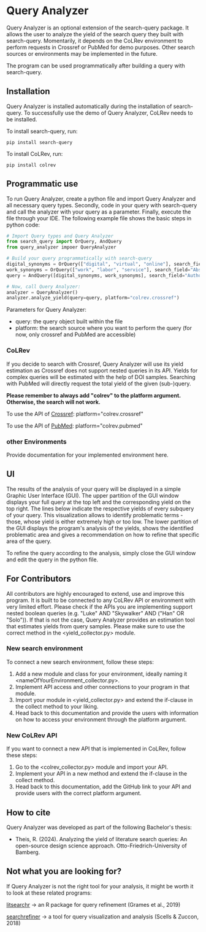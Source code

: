 # Query Analyzer

Query Analyzer is an optional extension of the search-query package. It allows the user to analyze the yield of the search query they built with search-query. Momentarily, it depends on the CoLRev environment to perform requests in Crossref or PubMed for demo purposes. Other search sources or environments may be implemented in the future. 

The program can be used programmatically after building a query with search-query. 


## Installation

Query Analyzer is installed automatically during the installation of search-query. To successfully use the demo of Query Analyzer, CoLRev needs to be installed.

To install search-query, run:

```
pip install search-query
```

To install CoLRev, run:

```
pip install colrev
```


## Programmatic use

To run Query Analyzer, create a python file and import Query Analyzer and all necessary query types. Secondly, code in your query with search-query and call the analyzer with your query as a parameter. Finally, execute the file through your IDE. The following example file shows the basic steps in python code:

```Python
# Import Query types and Query Analyzer
from search_query import OrQuery, AndQuery
from query_analyzer impoer QueryAnalyzer

# Build your query programmatically with search-query
digital_synonyms = OrQuery(["digital", "virtual", "online"], search_field="Abstract")
work_synonyms = OrQuery(["work", "labor", "service"], search_field="Abstract")
query = AndQuery([digital_synonyms, work_synonyms], search_field="Author Keywords")

# Now, call Query Analyzer:
analyzer = QueryAnalyzer()
analyzer.analyze_yield(query=query, platform="colrev.crossref")
```

Parameters for Query Analyzer:

- query: the query object built within the file
- platform: the search source where you want to perform the query (for now, only crossref and PubMed are accessible)

### CoLRev

If you decide to search with Crossref, Query Analyzer will use its yield estimation as Crossref does not support nested queries in its API. Yields for complex queries will be estimated with the help of DOI samples.
Searching with PubMed will directly request the total yield of the given (sub-)query. 

**Please remember to always add "colrev" to the platform argument. Otherwise, the search will not work.**

To use the API of [Crossref](https://github.com/CoLRev-Environment/colrev/blob/main/colrev/packages/crossref/src/crossref_api.py): platform="colrev.crossref"

To use the API of [PubMed](https://github.com/CoLRev-Environment/colrev/blob/main/colrev/packages/pubmed/src/pubmed_api.py): platform="colrev.pubmed"

### other Environments

Provide documentation for your implemented environment here.


## UI

The results of the analysis of your query will be displayed in a simple Graphic User Interface (GUI). The upper partition of the GUI window displays your full query at the top left and the corresponding yield on the top right. The lines below indicate the respective yields of every subquery of your query. This visualization allows to identify problematic terms - those, whose yield is either extremely high or too low. 
The lower partition of the GUI displays the program's analysis of the yields, shows the identified problematic area and gives a recommendation on how to refine that specific area of the query. 

To refine the query according to the analysis, simply close the GUI window and edit the query in the python file.


## For Contributors

All contributors are highly encouraged to extend, use and improve this program. It is built to be connected to any CoLRev API or environment with very limited effort. Please check if the APIs you are implementing support nested boolean queries (e.g. "Luke" AND "Skywalker" AND ("Han" OR "Solo")). If that is not the case, Query Analyzer provides an estimation tool that estimates yields from query samples. Please make sure to use the correct method in the <yield_collector.py> module.

### New search environment

To connect a new search environment, follow these steps:
1. Add a new module and class for your environment, ideally naming it <nameOfYourEnvironment_collector.py>.
2. Implement API access and other connections to your program in that module.
3. Import your module in <yield_collector.py> and extend the if-clause in the collect method to your liking.
4. Head back to this documentation and provide the users with information on how to access your environment through the platform argument.

### New CoLRev API

If you want to connect a new API that is implemented in CoLRev, follow these steps:
1. Go to the <colrev_collector.py> module and import your API.
2. Implement your API in a new method and extend the if-clause in the collect method.
3. Head back to this documentation, add the GitHub link to your API and provide users with the correct platform argument.


## How to cite

Query Analyzer was developed as part of the following Bachelor's thesis:

- Theis, R. (2024). Analyzing the yield of literature search queries: An open-source design science approach. Otto-Friedrich-University of Bamberg.


## Not what you are looking for?

If Query Analyzer is not the right tool for your analysis, it might be worth it to look at these related programs:

[litsearchr](https://github.com/elizagrames/litsearchr.git) -> an R package for query refinement (Grames et al., 2019)

[searchrefiner](https://github.com/ielab/searchrefiner.git) -> a tool for query visualization and analysis (Scells & Zuccon, 2018)